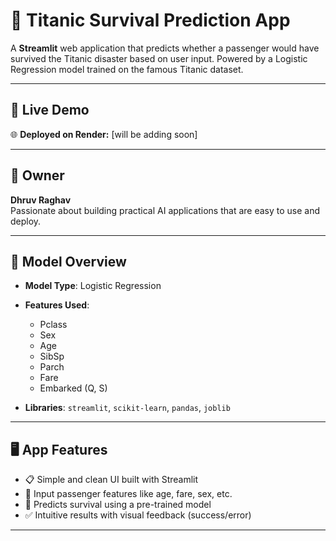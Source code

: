 # 🚢 Titanic Survival Prediction App

A **Streamlit** web application that predicts whether a passenger would have survived the Titanic disaster based on user input. Powered by a Logistic Regression model trained on the famous Titanic dataset.


---

## 📌 Live Demo

🌐 **Deployed on Render:**  [will be adding soon]

---

## 👤 Owner

**Dhruv Raghav**  
Passionate about building practical AI applications that are easy to use and deploy.

---

## 🧠 Model Overview

- **Model Type**: Logistic Regression
- **Features Used**:
  - Pclass
  - Sex
  - Age
  - SibSp
  - Parch
  - Fare
  - Embarked (Q, S)

- **Libraries**: `streamlit`, `scikit-learn`, `pandas`, `joblib`

---

## 🖥️ App Features

- 📋 Simple and clean UI built with Streamlit
- 🔢 Input passenger features like age, fare, sex, etc.
- 🤖 Predicts survival using a pre-trained model
- ✅ Intuitive results with visual feedback (success/error)

---

